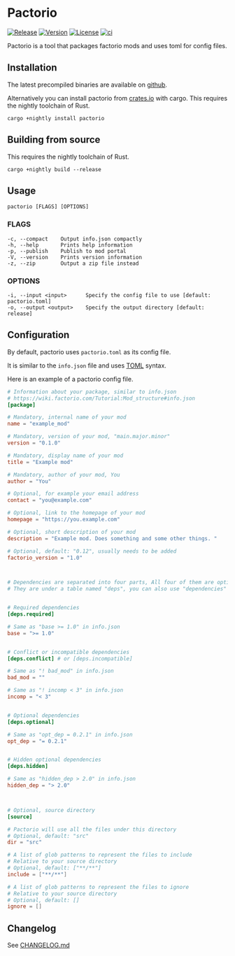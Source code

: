 # Pactorio

[![Release](https://img.shields.io/github/v/release/figsoda/pactorio?logo=github&style=flat-square)](https://github.com/figsoda/pactorio/releases)
[![Version](https://img.shields.io/crates/v/pactorio?logo=rust&style=flat-square)][Crate]
[![License](https://img.shields.io/badge/license-MPL--2.0-blue?style=flat-square)](https://www.mozilla.org/en-US/MPL/2.0)
[![ci](https://img.shields.io/github/workflow/status/figsoda/pactorio/ci?label=ci&logo=github-actions&style=flat-square)](https://github.com/figsoda/pactorio/actions?query=workflow:ci)

Pactorio is a tool that packages factorio mods and uses toml for config files. 

## Installation

The latest precompiled binaries are available on [github](https://github.com/figsoda/pactorio/releases/latest). 

Alternatively you can install pactorio from [crates.io][Crate] with cargo. This requires the nightly toolchain of Rust.

```
cargo +nightly install pactorio
```

## Building from source

This requires the nightly toolchain of Rust.

```
cargo +nightly build --release
```

## Usage
    pactorio [FLAGS] [OPTIONS]

### FLAGS
    -c, --compact    Output info.json compactly
    -h, --help       Prints help information
    -p, --publish    Publish to mod portal
    -V, --version    Prints version information
    -z, --zip        Output a zip file instead

### OPTIONS
    -i, --input <input>      Specify the config file to use [default: pactorio.toml]
    -o, --output <output>    Specify the output directory [default: release]

## Configuration
By default, pactorio uses `pactorio.toml` as its config file. 

It is similar to the `info.json` file and uses [TOML](https://toml.io) syntax. 

Here is an example of a pactorio config file. 

```toml
# Information about your package, similar to info.json
# https://wiki.factorio.com/Tutorial:Mod_structure#info.json
[package]

# Mandatory, internal name of your mod
name = "example_mod"

# Mandatory, version of your mod, "main.major.minor"
version = "0.1.0"

# Mandatory, display name of your mod
title = "Example mod"

# Mandatory, author of your mod, You
author = "You"

# Optional, for example your email address
contact = "you@example.com"

# Optional, link to the homepage of your mod
homepage = "https://you.example.com"

# Optional, short description of your mod
description = "Example mod. Does something and some other things. "

# Optional, default: "0.12", usually needs to be added
factorio_version = "1.0"



# Dependencies are separated into four parts, All four of them are optional
# They are under a table named "deps", you can also use "dependencies"


# Required dependencies
[deps.required]

# Same as "base >= 1.0" in info.json
base = ">= 1.0"


# Conflict or incompatible dependencies
[deps.conflict] # or [deps.incompatible]

# Same as "! bad_mod" in info.json
bad_mod = ""

# Same as "! incomp < 3" in info.json
incomp = "< 3"


# Optional dependencies
[deps.optional]

# Same as "opt_dep = 0.2.1" in info.json
opt_dep = "= 0.2.1"


# Hidden optional dependencies
[deps.hidden]

# Same as "hidden_dep > 2.0" in info.json
hidden_dep = "> 2.0"



# Optional, source directory
[source]

# Pactorio will use all the files under this directory
# Optional, default: "src"
dir = "src"

# A list of glob patterns to represent the files to include
# Relative to your source directory
# Optional, default: ["**/**"]
include = ["**/**"]

# A list of glob patterns to represent the files to ignore
# Relative to your source directory
# Optional, default: []
ignore = []
```

## Changelog
See [CHANGELOG.md](https://github.com/figsoda/pactorio/blob/master/CHANGELOG.md)

[Crate]: https://crates.io/crates/pactorio
